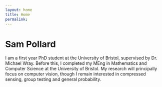 ```yaml
---
layout: home
title: Home
permalink:
---
```


# Sam Pollard

I am a first year PhD student at the University of Bristol, supervised by Dr. Michael Wray. Before this, I completed my MEng in Mathematics and Computer Science at the University of Bristol. My research will principally focus on computer vision, though I remain interested in compressed sensing, group testing and general probability.
